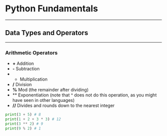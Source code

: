 # Python Fundamentals
----


## Data Types and Operators 
---
### Arithmetic Operators

* **+** Addition
* **-** Subtraction
* * Multiplication
* **/** Division
* **%** Mod (the remainder after dividing)
* ** Exponentiation (note that ^ does not do this operation, as you might have seen in other languages)
* **//** Divides and rounds down to the nearest integer

```py
print(3 + 5) # 8
print(1 + 2 + 3 * 3) # 12
print(3 ** 2) # 9
print(9 % 2) # 1
```
